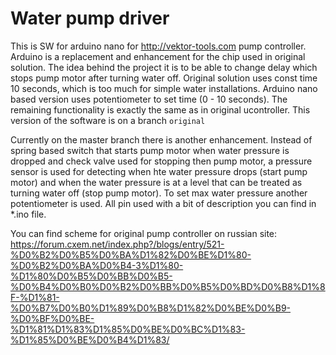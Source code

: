 # Water pump driver
This is SW for arduino nano for http://vektor-tools.com pump controller.
Arduino is a replacement and enhancement for the chip used in original solution.
The idea behind the project it is to be able to change delay which stops pump motor after turning water off. Original solution uses const time 10 seconds, which is too much for simple water installations. 
Arduino nano based version uses potentiometer to set time (0 - 10 seconds). The remaining functionality is exactly the same as in original ucontroller.
This version of the software is on a branch `original`

Currently on the master branch there is another enhancement.
Instead of spring based switch that starts pump motor when water pressure is dropped and check valve used for stopping then pump motor, a pressure sensor is used for detecting when hte water pressure drops (start pump motor) and when the water pressure is at a level that can be treated as turning water off (stop pump motor). To set max water pressure another potentiometer is used.
All pin used with a bit of description you can find in *.ino file.

You can find scheme for original pump controller on russian site:
https://forum.cxem.net/index.php?/blogs/entry/521-%D0%B2%D0%B5%D0%BA%D1%82%D0%BE%D1%80-%D0%B2%D0%BA%D0%B4-3%D1%80-%D1%80%D0%B5%D0%BB%D0%B5-%D0%B4%D0%B0%D0%B2%D0%BB%D0%B5%D0%BD%D0%B8%D1%8F-%D1%81-%D0%B7%D0%B0%D1%89%D0%B8%D1%82%D0%BE%D0%B9-%D0%BF%D0%BE-%D1%81%D1%83%D1%85%D0%BE%D0%BC%D1%83-%D1%85%D0%BE%D0%B4%D1%83/

